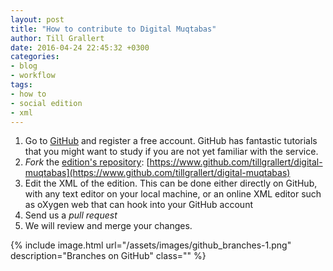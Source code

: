 ```yaml
---
layout: post
title: "How to contribute to Digital Muqtabas"
author: Till Grallert
date: 2016-04-24 22:45:32 +0300
categories: 
- blog
- workflow
tags:
- how to
- social edition
- xml
---
```


1. Go to [GitHub](https://www.github.com) and register a free account. GitHub has fantastic tutorials that you might want to study if you are not yet familiar with the service.
2. *Fork* the [edition's repository](https://www.github.com/tillgrallert/digital-muqtabas): [https://www.github.com/tillgrallert/digital-muqtabas](https://www.github.com/tillgrallert/digital-muqtabas)
3. Edit the XML of the edition. This can be done either directly on GitHub, with any text editor on your local machine, or an online XML editor such as oXygen web that can hook into your GitHub account
4. Send us a *pull request*
5. We will review and merge your changes.

{% include image.html url="/assets/images/github_branches-1.png" description="Branches on GitHub" class=""  %}